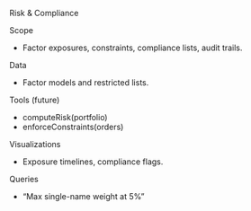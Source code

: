 Risk & Compliance

Scope
- Factor exposures, constraints, compliance lists, audit trails.

Data
- Factor models and restricted lists.

Tools (future)
- computeRisk(portfolio)
- enforceConstraints(orders)

Visualizations
- Exposure timelines, compliance flags.

Queries
- “Max single-name weight at 5%”

